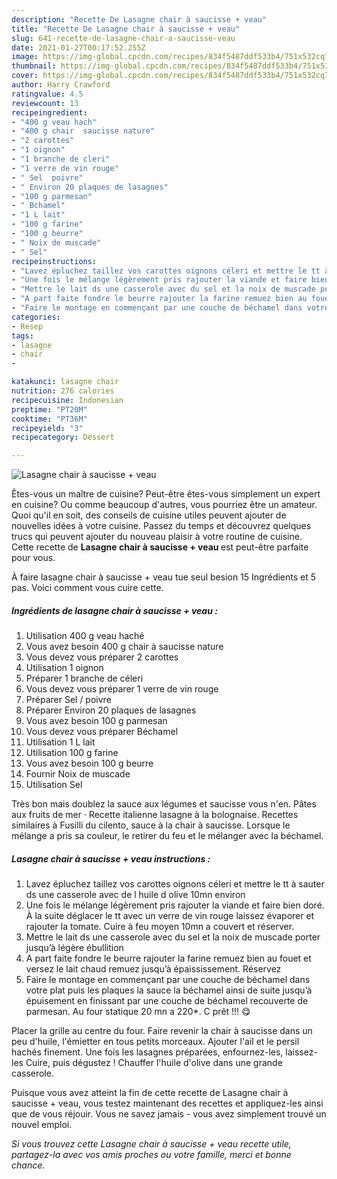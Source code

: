 ```yaml
---
description: "Recette De Lasagne chair à saucisse + veau"
title: "Recette De Lasagne chair à saucisse + veau"
slug: 641-recette-de-lasagne-chair-a-saucisse-veau
date: 2021-01-27T00:17:52.255Z
image: https://img-global.cpcdn.com/recipes/834f5487ddf533b4/751x532cq70/lasagne-chair-a-saucisse-veau-photo-principale-de-la-recette.jpg
thumbnail: https://img-global.cpcdn.com/recipes/834f5487ddf533b4/751x532cq70/lasagne-chair-a-saucisse-veau-photo-principale-de-la-recette.jpg
cover: https://img-global.cpcdn.com/recipes/834f5487ddf533b4/751x532cq70/lasagne-chair-a-saucisse-veau-photo-principale-de-la-recette.jpg
author: Harry Crawford
ratingvalue: 4.5
reviewcount: 13
recipeingredient:
- "400 g veau hach"
- "400 g chair  saucisse nature"
- "2 carottes"
- "1 oignon"
- "1 branche de cleri"
- "1 verre de vin rouge"
- " Sel  poivre"
- " Environ 20 plaques de lasagnes"
- "100 g parmesan"
- " Bchamel"
- "1 L lait"
- "100 g farine"
- "100 g beurre"
- " Noix de muscade"
- " Sel"
recipeinstructions:
- "Lavez épluchez taillez vos carottes oignons céleri et mettre le tt à sauter ds une casserole avec de l huile d olive 10mn environ"
- "Une fois le mélange légèrement pris rajouter la viande et faire bien doré. À la suite déglacer le tt avec un verre de vin rouge laissez évaporer et rajouter la tomate. Cuire à feu moyen 10mn a couvert et réserver."
- "Mettre le lait ds une casserole avec du sel et la noix de muscade porter jusqu’à légère ébullition"
- "A part faite fondre le beurre rajouter la farine remuez bien au fouet et versez le lait chaud remuez jusqu’à épaississement. Réservez"
- "Faire le montage en commençant par une couche de béchamel dans votre plat puis les plaques la sauce la béchamel ainsi de suite jusqu’à épuisement en finissant par une couche de béchamel recouverte de parmesan. Au four statique 20 mn a 220*. C prêt !!! 😋"
categories:
- Resep
tags:
- lasagne
- chair
- 

katakunci: lasagne chair  
nutrition: 276 calories
recipecuisine: Indonesian
preptime: "PT20M"
cooktime: "PT36M"
recipeyield: "3"
recipecategory: Dessert

---
```



![Lasagne chair à saucisse + veau](https://img-global.cpcdn.com/recipes/834f5487ddf533b4/751x532cq70/lasagne-chair-a-saucisse-veau-photo-principale-de-la-recette.jpg)

Êtes-vous un maître de cuisine? Peut-être êtes-vous simplement un expert en cuisine? Ou comme beaucoup d'autres, vous pourriez être un amateur. Quoi qu'il en soit, des conseils de cuisine utiles peuvent ajouter de nouvelles idées à votre cuisine. Passez du temps et découvrez quelques trucs qui peuvent ajouter du nouveau plaisir à votre routine de cuisine. Cette recette de <strong> Lasagne chair à saucisse + veau </strong> est peut-être parfaite pour vous.

<!--inarticleads1-->

À faire lasagne chair à saucisse + veau tue seul besion 15 Ingrédients et 5 pas. Voici comment vous cuire cette.

##### Ingrédients de lasagne chair à saucisse + veau :

1. Utilisation 400 g veau haché
1. Vous avez besoin 400 g chair à saucisse nature
1. Vous devez vous préparer 2 carottes
1. Utilisation 1 oignon
1. Préparer 1 branche de céleri
1. Vous devez vous préparer 1 verre de vin rouge
1. Préparer  Sel / poivre
1. Préparer  Environ 20 plaques de lasagnes
1. Vous avez besoin 100 g parmesan
1. Vous devez vous préparer  Béchamel
1. Utilisation 1 L lait
1. Utilisation 100 g farine
1. Vous avez besoin 100 g beurre
1. Fournir  Noix de muscade
1. Utilisation  Sel


Très bon mais doublez la sauce aux légumes et saucisse vous n&#39;en. Pâtes aux fruits de mer · Recette italienne lasagne à la bolognaise. Recettes similaires à Fusilli du cilento, sauce à la chair à saucisse. Lorsque le mélange a pris sa couleur, le retirer du feu et le mélanger avec la béchamel. 

<!--inarticleads2-->

##### Lasagne chair à saucisse + veau instructions :

1. Lavez épluchez taillez vos carottes oignons céleri et mettre le tt à sauter ds une casserole avec de l huile d olive 10mn environ
1. Une fois le mélange légèrement pris rajouter la viande et faire bien doré. À la suite déglacer le tt avec un verre de vin rouge laissez évaporer et rajouter la tomate. Cuire à feu moyen 10mn a couvert et réserver.
1. Mettre le lait ds une casserole avec du sel et la noix de muscade porter jusqu’à légère ébullition
1. A part faite fondre le beurre rajouter la farine remuez bien au fouet et versez le lait chaud remuez jusqu’à épaississement. Réservez
1. Faire le montage en commençant par une couche de béchamel dans votre plat puis les plaques la sauce la béchamel ainsi de suite jusqu’à épuisement en finissant par une couche de béchamel recouverte de parmesan. Au four statique 20 mn a 220*. C prêt !!! 😋


Placer la grille au centre du four. Faire revenir la chair à saucisse dans un peu d&#39;huile, l&#39;émietter en tous petits morceaux. Ajouter l&#39;ail et le persil hachés finement. Une fois les lasagnes préparées, enfournez-les, laissez-les Cuire, puis dégustez ! Chauffer l&#39;huile d&#39;olive dans une grande casserole. 

<!--inarticleads1-->

<p>
Puisque vous avez atteint la fin de cette recette de Lasagne chair à saucisse + veau, vous testez maintenant des recettes et appliquez-les ainsi que de vous réjouir. Vous ne savez jamais - vous avez simplement trouvé un nouvel emploi.
</p>

<p>
<i>Si vous trouvez cette Lasagne chair à saucisse + veau recette utile, partagez-la avec vos amis proches ou votre famille, merci et bonne chance.</i>
</p>
